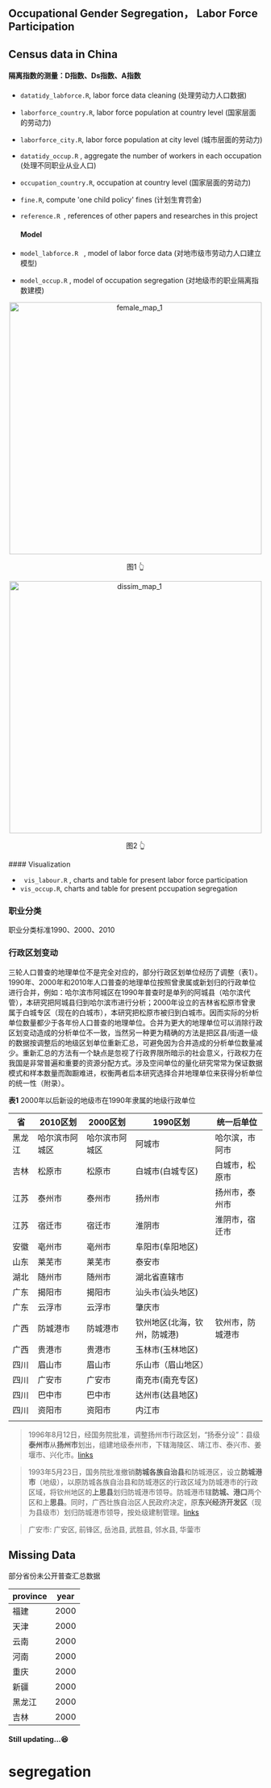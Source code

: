 ## Occupational Gender Segregation， Labor Force Participation

## Census data in China

#### 隔离指数的测量：D指数、Ds指数、A指数

- `datatidy_labforce.R`, labor force data cleaning (处理劳动力人口数据)
- `laborforce_country.R`, labor force population at country level (国家层面的劳动力)
- `laborforce_city.R`, labor force population at city level (城市层面的劳动力)

- `datatidy_occup.R` , aggregate the number of workers in each occupation (处理不同职业从业人口)

- `occupation_country.R`, occupation at country level (国家层面的劳动力) 

- `fine.R`, compute 'one child policy' fines (计划生育罚金)

- `reference.R `, references of other papers and researches in this project

  #### Model

- `model_labforce.R ` , model of labor force data (对地市级市劳动力人口建立模型)

- `model_occup.R` ,  model of occupation segregation (对地级市的职业隔离指数建模)

<p align="center">
<img src="https://raw.githubusercontent.com/xyangwu/segregation/master/export/female_map_1.png" alt="female_map_1" width="500" title="就业人口中的女性比例">
</p>

<p align="center">图1 👆</p>
<p align="center">
<img src="https://raw.githubusercontent.com/xyangwu/segregation/master/export/dissim_map_1.png" alt="dissim_map_1" width="500" title="隔离指数">
</p>

<p align="center">图2 👆</p>
#### Visualization

- ` vis_labour.R` , charts and table for present labor force participation
- `vis_occup.R`, charts and table for present pccupation segregation 



### 职业分类

职业分类标准1990、2000、2010



### **行政区划变动**

​		三轮人口普查的地理单位不是完全对应的，部分行政区划单位经历了调整（表1）。1990年、2000年和2010年人口普查的地理单位按照曾隶属或新划归的行政单位进行合并，例如：哈尔滨市阿城区在1990年普查时是单列的阿城县（哈尔滨代管），本研究把阿城县归到哈尔滨市进行分析；2000年设立的吉林省松原市曾隶属于白城专区（现在的白城市），本研究把松原市被归到白城市。因而实际的分析单位数量都少于各年份人口普查的地理单位。合并为更大的地理单位可以消除行政区划变动造成的分析单位不一致，当然另一种更为精确的方法是把区县/街道一级的数据按调整后的地级区划单位重新汇总，可避免因为合并造成的分析单位数量减少。重新汇总的方法有一个缺点是忽视了行政界限所暗示的社会意义，行政权力在我国是非常普遍和重要的资源分配方式。涉及空间单位的量化研究常常为保证数据模式和样本数量而踟蹰难进，权衡两者后本研究选择合并地理单位来获得分析单位的统一性（附录）。

**表1** 2000年以后新设的地级市在1990年隶属的地级行政单位

| 省     | 2010区划       | 2000区划       | 1990区划                     | 统一后单位       |
| ------ | -------------- | -------------- | ---------------------------- | ---------------- |
| 黑龙江 | 哈尔滨市阿城区 | 哈尔滨市阿城区 | 阿城市                       | 哈尔滨，市阿市   |
| 吉林   | 松原市         | 松原市         | 白城市(白城专区)             | 白城市，松原市   |
| 江苏   | 泰州市         | 泰州市         | 扬州市                       | 扬州市，泰州市   |
| 江苏   | 宿迁市         | 宿迁市         | 淮阴市                       | 淮阴市，宿迁市   |
| 安徽   | 亳州市         | 亳州市         | 阜阳市(阜阳地区)             |                  |
| 山东   | 莱芜市         | 莱芜市         | 泰安市                       |                  |
| 湖北   | 随州市         | 随州市         | 湖北省直辖市                 |                  |
| 广东   | 揭阳市         | 揭阳市         | 汕头市(汕头地区)             |                  |
| 广东   | 云浮市         | 云浮市         | 肇庆市                       |                  |
| 广西   | 防城港市       | 防城港市       | 钦州地区(北海，钦州，防城港) | 钦州市，防城港市 |
| 广西   | 贵港市         | 贵港市         | 玉林市(玉林地区)             |                  |
| 四川   | 眉山市         | 眉山市         | 乐山市（眉山地区）           |                  |
| 四川   | 广安市         | 广安市         | 南充市(南充专区)             |                  |
| 四川   | 巴中市         | 巴中市         | 达州市(达县地区)             |                  |
| 四川   | 资阳市         | 资阳市         | 内江市                       |                  |
|        |                |                |                              |                  |



> 1996年8月12日，经国务院批准，调整扬州市行政区划，“扬泰分设”：县级**泰州市**从**扬州市**划出，组建地级泰州市，下辖海陵区、靖江市、泰兴市、姜堰市、兴化市。[links](https://baike.baidu.com/item/%E6%B3%B0%E5%B7%9E/26886?fromtitle=%E6%B3%B0%E5%B7%9E%E5%B8%82&fromid=11044102)

> 1993年5月23日，国务院批准撤销**防城各族自治县**和防城港区，设立**防城港市**（地级），以原防城各族自治县和防城港区的行政区域为防城港市的行政区域，将钦州地区的**上思县**划归防城港市领导。防城港市辖**防城、港口**两个区和上**思县**。同时，广西壮族自治区人民政府决定，原**东兴经济开发区**（现为县级市）划归防城港市领导，按处级建制管理。[links](https://baike.baidu.com/item/%E9%98%B2%E5%9F%8E%E6%B8%AF/992284?fromtitle=%E9%98%B2%E5%9F%8E%E6%B8%AF%E5%B8%82&fromid=9411063#1)

> 广安市: 广安区, 前锋区, 岳池县, 武胜县, 邻水县, 华蓥市



## Missing Data

部分省份未公开普查汇总数据

| province | year |
| -------- | ---- |
| 福建     | 2000 |
| 天津     | 2000 |
| 云南     | 2000 |
| 河南     | 2000 |
| 重庆     | 2000 |
| 新疆     | 2000 |
| 黑龙江   | 2000 |
| 吉林     | 2000 |



#### Still updating...😆



# segregation

